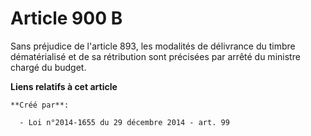 # Article 900 B

Sans préjudice de l'article 893, les modalités de délivrance du timbre dématérialisé et de sa rétribution sont précisées par
arrêté du ministre chargé du budget.

**Liens relatifs à cet article**

	**Créé par**:

	  - Loi n°2014-1655 du 29 décembre 2014 - art. 99
